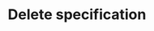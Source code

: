 ---
title: Delete specification
excerpt: Delete an API specification in ReadMe.
api:
  file: readme-api.json
  operationId: deleteAPISpecification
hidden: false
---